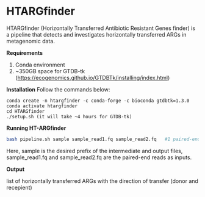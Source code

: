 # HTARGfinder
HTARGfinder (Horizontally Transferred Antibiotic Resistant Genes finder) is a pipeline that detects and investigates horizontally transferred ARGs in metagenomic data.

**Requirements**
1. Conda environment
2. ~350GB space for GTDB-tk (https://ecogenomics.github.io/GTDBTk/installing/index.html)

**Installation**
Follow the commands below:
```
conda create -n htargfinder -c conda-forge -c bioconda gtdbtk=1.3.0
conda activate htargfinder
cd HTARGfinder
./setup.sh (it will take ~4 hours for GTDB-tk)
```

**Running HT-ARGfinder**
```sh
bash pipeline.sh sample sample_read1.fq sample_read2.fq   #1 paired-end library in fastq format
```

Here, 
sample is the desired prefix of the intermediate and output files,
sample_read1.fq and sample_read2.fq are the paired-end reads as inputs.


**Output**

list of horizontally transferred ARGs with the direction of transfer (donor and recepient)
